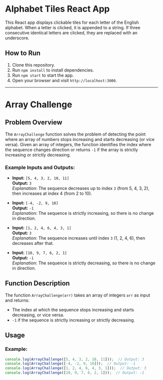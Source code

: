 # Alphabet Tiles React App

This React app displays clickable tiles for each letter of the English alphabet. When a letter is clicked, it is appended to a string. If three consecutive identical letters are clicked, they are replaced with an underscore.

## How to Run

1. Clone this repository.
2. Run `npm install` to install dependencies.
3. Run `npm start` to start the app.
4. Open your browser and visit `http://localhost:3000`.

---

# Array Challenge

## Problem Overview

The `ArrayChallenge` function solves the problem of detecting the point where an array of numbers stops increasing and starts decreasing (or vice versa). Given an array of integers, the function identifies the index where the sequence changes direction or returns `-1` if the array is strictly increasing or strictly decreasing.

### Example Inputs and Outputs:

- **Input:** `[5, 4, 3, 2, 10, 11]`  
  **Output:** `3`  
  *Explanation*: The sequence decreases up to index `3` (from 5, 4, 3, 2), then increases at index 4 (from 2 to 10).

- **Input:** `[-4, -2, 9, 10]`  
  **Output:** `-1`  
  *Explanation*: The sequence is strictly increasing, so there is no change in direction.

- **Input:** `[1, 2, 4, 6, 4, 3, 1]`  
  **Output:** `3`  
  *Explanation*: The sequence increases until index `3` (1, 2, 4, 6), then decreases after that.

- **Input:** `[10, 9, 7, 6, 2, 1]`  
  **Output:** `-1`  
  *Explanation*: The sequence is strictly decreasing, so there is no change in direction.

## Function Description

The function `ArrayChallenge(arr)` takes an array of integers `arr` as input and returns:
- The index at which the sequence stops increasing and starts decreasing, or vice versa.
- `-1` if the sequence is strictly increasing or strictly decreasing.

## Usage

### Example:

```javascript
console.log(ArrayChallenge([5, 4, 3, 2, 10, 11]));  // Output: 3
console.log(ArrayChallenge([-4, -2, 9, 10]));  // Output: -1
console.log(ArrayChallenge([1, 2, 4, 6, 4, 3, 1]));  // Output: 3
console.log(ArrayChallenge([10, 9, 7, 6, 2, 1]));  // Output: -1
